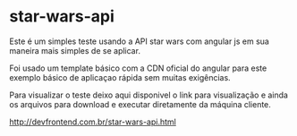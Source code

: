 # star-wars-api

Este é um simples teste usando a API star wars  com  angular js
em sua maneira mais simples de se aplicar.

Foi usado um template básico com a CDN oficial do angular para
este exemplo básico de aplicaçao rápida sem muitas exigências.

Para visualizar o teste deixo aqui disponivel o link para visualização 
e ainda os arquivos para download e executar diretamente da máquina cliente.

http://devfrontend.com.br/star-wars-api.html

